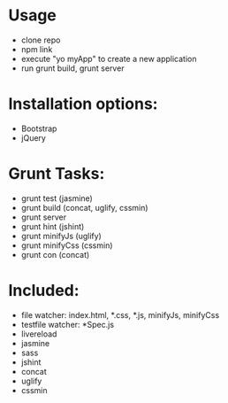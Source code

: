 Usage
======
- clone repo
- npm link
- execute "yo myApp" to create a new application
- run
grunt build,
grunt server


Installation options:
=====================
- Bootstrap
- jQuery

Grunt Tasks:
============

- grunt test (jasmine)
- grunt build (concat, uglify, cssmin)
- grunt server
- grunt hint (jshint)
- grunt minifyJs (uglify)
- grunt minifyCss (cssmin)
- grunt con (concat)


Included:
=========
- file watcher: index.html, *.css, *.js, minifyJs, minifyCss
- testfile watcher:  *Spec.js
- livereload
- jasmine
- sass
- jshint
- concat
- uglify
- cssmin